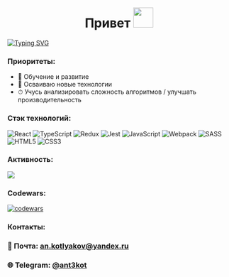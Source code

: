 <h1 align="center">Привет <img src="https://github.com/blackcater/blackcater/raw/main/images/Hi.gif" height="45"/></h1>

[![Typing SVG](https://readme-typing-svg.herokuapp.com?font=Roboto&size=25&color=6DB386&center=true&lines=%D0%AF+Frontend+%D0%A0%D0%B0%D0%B7%D1%80%D0%B0%D0%B1%D0%BE%D1%82%D1%87%D0%B8%D0%BA)](https://git.io/typing-svg)

### Приоритеты:
+ 🧼 Обучение и развитие
+ 🚀 Осваиваю новые технологии
+ ⏱ Учусь анализировать сложность алгоритмов / улучшать производительность

### Стэк технологий: 
![React](https://img.shields.io/badge/react-%2320232a.svg?style=for-the-badge&logo=react&logoColor=%2361DAFB)
![TypeScript](https://img.shields.io/badge/typescript-%23007ACC.svg?style=for-the-badge&logo=typescript&logoColor=white)
![Redux](https://img.shields.io/badge/redux-%23593d88.svg?style=for-the-badge&logo=redux&logoColor=white)
![Jest](https://img.shields.io/badge/-jest-%23C21325?style=for-the-badge&logo=jest&logoColor=white)
![JavaScript](https://img.shields.io/badge/javascript-%23323330.svg?style=for-the-badge&logo=javascript&logoColor=%23F7DF1E)
![Webpack](https://img.shields.io/badge/webpack-%238DD6F9.svg?style=for-the-badge&logo=webpack&logoColor=black)
![SASS](https://img.shields.io/badge/SASS-hotpink.svg?style=for-the-badge&logo=SASS&logoColor=white)
![HTML5](https://img.shields.io/badge/html5-%23E34F26.svg?style=for-the-badge&logo=html5&logoColor=white)
![CSS3](https://img.shields.io/badge/css3-%231572B6.svg?style=for-the-badge&logo=css3&logoColor=white)

### Активность:

![](http://github-profile-summary-cards.vercel.app/api/cards/profile-details?username=Ankotl&theme=github_dark)

### Codewars:
[![codewars](https://www.codewars.com/users/Ankotl/badges/large)](https://www.codewars.com/users/Ankotl)

### Контакты:
### 📧 Почта: an.kotlyakov@yandex.ru
### 🌐 Telegram: [@ant3kot](https://t.me/ant3kot)


